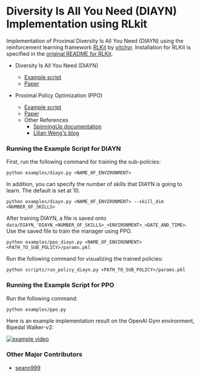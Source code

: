 # Diversity Is All You Need (DIAYN) Implementation using RLkit

Implementation of Proximal Diversity Is All You Need (DIAYN) using the reinforcement learning framework [RLKit](https://github.com/vitchyr/rlkit) by [vitchyr](https://github.com/vitchyr).
Installation for RLKit is specified in the [original README for RLKit](README_RLKIT.md).

 - Diversity Is All You Need (DIAYN)
    - [Example script](examples/diayn.py)
    - [Paper](https://arxiv.org/abs/1802.06070)

 - Proximal Policy Optimization (PPO)
    - [Example script](examples/ppo.py)
    - [Paper](https://arxiv.org/abs/1707.06347)
    - Other References
      - [SpinningUp documentation](https://spinningup.openai.com/en/latest/algorithms/ppo.html)
      - [Lilian Weng's blog](https://lilianweng.github.io/lil-log/2018/04/08/policy-gradient-algorithms.html#ppo)

### Running the Example Script for DIAYN
First, run the following command for training the sub-policies:
```
python examples/diayn.py <NAME_OF_ENVIRONMENT>
```

In addition, you can specify the number of skills that DIAYN is going to learn. The default is set at 10.
```
python examples/diayn.py <NAME_OF_ENVIRONMENT> --skill_dim <NUMBER_OF_SKILLS>
```

After training DIAYN, a file is saved onto `data/DIAYN_'DIAYN_<NUMBER_OF_SKILLS>_<ENVIRONMENT>_<DATE_AND_TIME>`. Use the saved file to train the manager using PPO.
```
python examples/ppo_diayn.py <NAME_OF_ENVIRONMENT> <PATH_TO_SUB_POLICY>/params.pkl
```

Run the following command for visualizing the trained policies:
```
python scripts/run_policy_diayn.py <PATH_TO_SUB_POLICY>/params.pkl
```

### Running the Example Script for PPO
Run the following command:
```
python examples/ppo.py
```

Here is an example implementation result on the OpenAI Gym environment, Bipedal Walker-v2:

[![example video](https://img.youtube.com/vi/xf2WyVV5kEw/hqdefault.jpg)](https://www.youtube.com/watch?v=xf2WyVV5kEw)


### Other Major Contributors
 - [seann999](https://github.com/seann999)
